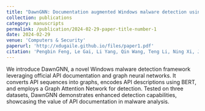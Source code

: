 ```yaml
---
title: "DawnGNN: Documentation augmented Windows malware detection using graph neural network"
collection: publications
category: manuscripts
permalink: /publication/2024-02-29-paper-title-number-1
date: 2024-02-29
venue: 'Computers & Security'
paperurl: 'http://xdugaile.github.io/files/paper1.pdf'
citation: 'Pengbin Feng, Le Gai, Li Yang, Qin Wang, Teng Li, Ning Xi, Jianfeng Ma. &quot; DawnGNN: Documentation augmented Windows malware detection using graph neural network.&quot; <i>Computers & Security</i>. 2024: 103788.'
---
```


We introduce DawnGNN, a novel Windows malware detection framework leveraging official API documentation and graph neural networks. It converts API sequences into graphs, encodes API descriptions using BERT, and employs a Graph Attention Network for detection. Tested on three datasets, DawnGNN demonstrates enhanced detection capabilities, showcasing the value of API documentation in malware analysis.
